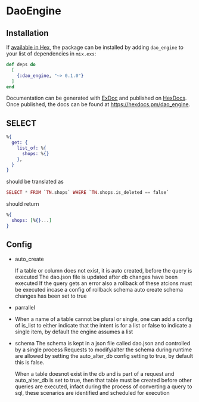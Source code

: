 # DaoEngine

## Installation

If [available in Hex](https://hex.pm/docs/publish), the package can be installed
by adding `dao_engine` to your list of dependencies in `mix.exs`:

```elixir
def deps do
  [
    {:dao_engine, "~> 0.1.0"}
  ]
end
```

Documentation can be generated with [ExDoc](https://github.com/elixir-lang/ex_doc)
and published on [HexDocs](https://hexdocs.pm). Once published, the docs can
be found at <https://hexdocs.pm/dao_engine>.

## SELECT

```elixir
%{
  get: {
    list_of: %{
      shops: %{}
    },
  }
}
```

should be translated as

``` elixir
SELECT * FROM `TN.shops` WHERE `TN.shops.is_deleted == false`
```

should return

```elixir
%{
  shops: [%{}...]
}
```

## Config

* auto_create

  If a table or column does not exist, it is auto created, before the query is executed
The dao.json file is updated after db changes have been executed
If the query gets an error also a rollback of these atcions must be executed incase a config of rollback schema auto create schema changes has been set to true

* parrallel

* When a name of a table cannot be plural or single,
one can add a config of is_list to either indicate that the intent is for a list
or false to indicate a single item, by default the engine assumes a list

* schema
The schema is kept in a json file called dao.json and controlled by a single process
Requests to modify/alter the schema during runtime are allowed by setting the
auto_alter_db config setting to true, by default this is false.

  When a table doesnot exist in the db and is part of a request and auto_alter_db is set
to true, then that table must be created before other queries are executed, infact
during the process of converting a query to sql, these scenarios are identified and
scheduled for execution
